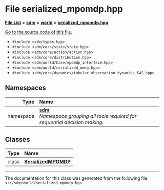 
# File serialized\_mpomdp.hpp

<link rel="stylesheet" href="https://cdnjs.cloudflare.com/ajax/libs/KaTeX/0.5.1/katex.min.css">
<link rel="stylesheet" href="https://cdn.jsdelivr.net/github-markdown-css/2.2.1/github-markdown.css"/>



[**File List**](files.md) **>** [**sdm**](dir_ae1b8d8c3d2627954ba53c22978558f0.md) **>** [**world**](dir_414fa79a2aeb4aba632c04a0d3a53fff.md) **>** [**serialized\_mpomdp.hpp**](serialized__mpomdp_8hpp.md)

[Go to the source code of this file.](serialized__mpomdp_8hpp_source.md)



* `#include <sdm/types.hpp>`
* `#include <sdm/core/state/state.hpp>`
* `#include <sdm/core/action/action.hpp>`
* `#include <sdm/core/distribution.hpp>`
* `#include <sdm/world/base/mpomdp_interface.hpp>`
* `#include <sdm/world/serialized_mmdp.hpp>`
* `#include <sdm/core/dynamics/tabular_observation_dynamics_SAS.hpp>`









## Namespaces

| Type | Name |
| ---: | :--- |
| namespace | [**sdm**](namespacesdm.md) <br>_Namespace grouping all tools required for sequential decision making._  |

## Classes

| Type | Name |
| ---: | :--- |
| class | [**SerializedMPOMDP**](classsdm_1_1SerializedMPOMDP.md) <br> |














------------------------------
The documentation for this class was generated from the following file `src/sdm/world/serialized_mpomdp.hpp`